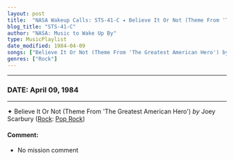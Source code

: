 ```yaml
---
layout: post
title:  "NASA Wakeup Calls: STS-41-C ✦ Believe It Or Not (Theme From 'The Greatest American Hero') by Joey Scarbury ✺ April 09, 1984"
blog_title: "STS-41-C"
author: "NASA: Music to Wake Up By"
type: MusicPlaylist
date_modified: 1984-04-09
songs: ["Believe It Or Not (Theme From 'The Greatest American Hero') by Joey Scarbury"]
genres: ["Rock"]
---
```


----
### DATE: April 09, 1984
----
✦ Believe It Or Not (Theme From 'The Greatest American Hero') *by* Joey Scarbury ([Rock](https://www.discogs.com/genre/Rock): [Pop Rock](https://www.discogs.com/style/Pop%20Rock)) <a target="blank_" href="https://www.discogs.com/Joey-Scarbury-Theme-From-Greatest-American-Hero-Believe-It-Or-Not/release/4174347">
    <i class="fas fa-compact-disc"
       title="Discogs entry for this song"
       alt="Discogs entry for this song"
       style="font-size: 1.1em;"></i></a>
    

#### Comment:
* No mission comment



<br/>
<center>
	<a target="_blank"
	   href="https://twitter.com/intent/tweet?hashtags=Space,NASA,Playlist,NASAWakeupCalls,SpaceProgram&text=🚀 {{ page.author}}, '{{ page.songs.first }}' {{ page.title }}, {{ site.url }}{{ page.url }}&via=nasawakeupcalls"><i class="fab fa-twitter" title="Tweet this page" alt="Tweet this page" style="font-size: 1.3em;"></i></a>
	&nbsp; 	<i class="fas fa-user-astronaut" style="font-size: 1.5em;"></i> &nbsp;
    <a id="custom_amazon_link"
       type="amzn" search="#"
       category="popular music">
    <i class="fab fa-amazon" style="font-size: 1.3em;"></i></a>
</center>

<!-- Randomly resolve an individual entry from a song array -->
<script src="/assets/javascript/seedrandom.min.js"></script>
<script>
  var wake_me_up = ["Believe It Or Not (Theme From 'The Greatest American Hero') by Joey Scarbury"];
  var prng = new Math.seedrandom();
  function randomSong() {
    song = wake_me_up[Math.floor(Math.random() * wake_me_up.length)];
    var amazon_link = document.getElementById("custom_amazon_link");
    amazon_link.setAttribute("search", song);
  }
  window.onload = randomSong();
</script>
